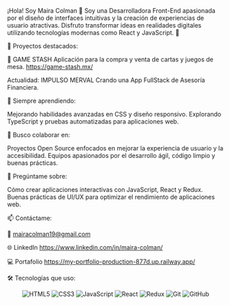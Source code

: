 ¡Hola! 
Soy Maira Colman 👋
Soy una Desarrolladora Front-End apasionada por el diseño de interfaces intuitivas y la creación de experiencias de usuario atractivas.
Disfruto transformar ideas en realidades digitales utilizando tecnologías modernas como React y JavaScript. 🌟

🚀 Proyectos destacados:

🎲 GAME STASH
Aplicación para la compra y venta de cartas y juegos de mesa.
https://game-stash.mx/ 

Actualidad:
IMPULSO MERVAL
Crando una App FullStack de Asesoría Financiera.

🌱 Siempre aprendiendo:

Mejorando habilidades avanzadas en CSS y diseño responsivo.
Explorando TypeScript y pruebas automatizadas para aplicaciones web.

🤝 Busco colaborar en:

Proyectos Open Source enfocados en mejorar la experiencia de usuario y la accesibilidad.
Equipos apasionados por el desarrollo ágil, código limpio y buenas prácticas.

💬 Pregúntame sobre:

Cómo crear aplicaciones interactivas con JavaScript, React y Redux.
Buenas prácticas de UI/UX para optimizar el rendimiento de aplicaciones web.

📫 Contáctame:

📧 mairacolman19@gmail.com

🌐 LinkedIn https://www.linkedin.com/in/maira-colman/

💻 Portafolio https://my-portfolio-production-877d.up.railway.app/

🛠️ Tecnologías que uso:
<div align="center"> <img src="https://img.shields.io/badge/-HTML5-E34F26?style=for-the-badge&logo=html5&logoColor=white" alt="HTML5" /> <img src="https://img.shields.io/badge/-CSS3-1572B6?style=for-the-badge&logo=css3&logoColor=white" alt="CSS3" /> <img src="https://img.shields.io/badge/-JavaScript-F7DF1E?style=for-the-badge&logo=javascript&logoColor=black" alt="JavaScript" /> <img src="https://img.shields.io/badge/-React-61DAFB?style=for-the-badge&logo=react&logoColor=black" alt="React" /> <img src="https://img.shields.io/badge/-Redux-764ABC?style=for-the-badge&logo=redux&logoColor=white" alt="Redux" /> <img src="https://img.shields.io/badge/-Git-F05032?style=for-the-badge&logo=git&logoColor=white" alt="Git" /> <img src="https://img.shields.io/badge/-GitHub-181717?style=for-the-badge&logo=github&logoColor=white" alt="GitHub" /> </div>
